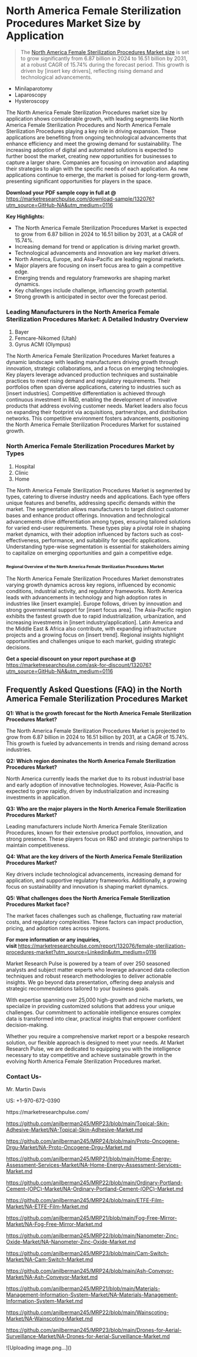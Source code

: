 <h1>North America Female Sterilization Procedures Market&nbsp;Size by Application</h1><blockquote><p>The <a href="https://marketresearchpulse.com/download-sample/132076?utm_source=GitHub-NA&amp;utm_medium=0116">North America Female Sterilization Procedures Market size</a> is set to grow significantly from 6.87 billion in 2024 to 16.51 billion by 2031, at a robust CAGR of 15.74% during the forecast period. This growth is driven by [insert key drivers], reflecting rising demand and technological advancements.</p></blockquote><ul><li>Minilaparotomy<li> Laparoscopy<li> Hysteroscopy</li></ul><p>The North America Female Sterilization Procedures market size by application shows considerable growth, with leading segments like North America Female Sterilization Procedures and North America Female Sterilization Procedures playing a key role in driving expansion. These applications are benefiting from ongoing technological advancements that enhance efficiency and meet the growing demand for sustainability. The increasing adoption of digital and automated solutions is expected to further boost the market, creating new opportunities for businesses to capture a larger share. Companies are focusing on innovation and adapting their strategies to align with the specific needs of each application. As new applications continue to emerge, the market is poised for long-term growth, presenting significant opportunities for players in the space.</p><p><strong>Download your PDF sample copy in full at @ </strong><a href="https://marketresearchpulse.com/download-sample/132076?utm_source=GitHub-NA&amp;utm_medium=0116">https://marketresearchpulse.com/download-sample/132076?utm_source=GitHub-NA&amp;utm_medium=0116</a></p><p><strong>Key Highlights: </strong></p><ul><li>The North America Female Sterilization Procedures Market is expected to grow from 6.87 billion in 2024 to 16.51 billion by 2031, at a CAGR of 15.74%.</li><li>Increasing demand for trend or application is driving market growth.</li><li>Technological advancements and innovation are key market drivers.</li><li>North America, Europe, and Asia-Pacific are leading regional markets.</li><li>Major players are focusing on insert focus area to gain a competitive edge.</li><li>Emerging trends and regulatory frameworks are shaping market dynamics.</li><li>Key challenges include challenge, influencing growth potential.</li><li>Strong growth is anticipated in sector over the forecast period.</li></ul><h3>Leading Manufacturers in the North America Female Sterilization Procedures Market: A Detailed Industry Overview</h3><ol><li>Bayer</li><li>Femcare-Nikomed (Utah)</li><li>Gyrus ACMI (Olympus)</li></ol><div class="flex max-w-full flex-col flex-grow"><div class="min-h-8 text-message flex w-full flex-col items-end gap-2 whitespace-normal break-words [.text-message+&amp;]:mt-5" dir="auto" data-message-author-role="assistant" data-message-id="fd8432e4-4910-450d-b182-61b7bfb0a01f" data-message-model-slug="gpt-4o"><div class="flex w-full flex-col gap-1 empty:hidden first:pt-[3px]"><div class="markdown prose w-full break-words dark:prose-invert light"><p>The North America Female Sterilization Procedures Market features a dynamic landscape with leading manufacturers driving growth through innovation, strategic collaborations, and a focus on emerging technologies. Key players leverage advanced production techniques and sustainable practices to meet rising demand and regulatory requirements. Their portfolios often span diverse applications, catering to industries such as [insert industries]. Competitive differentiation is achieved through continuous investment in R&amp;D, enabling the development of innovative products that address evolving customer needs. Market leaders also focus on expanding their footprint via acquisitions, partnerships, and distribution networks. This competitive environment fosters advancements, positioning the North America Female Sterilization Procedures Market for sustained growth.</p></div></div></div></div><h3>North America Female Sterilization Procedures Market by Types</h3><ol><li>Hospital<li> Clinic<li> Home</li></ol><div class="flex max-w-full flex-col flex-grow"><div class="min-h-8 text-message flex w-full flex-col items-end gap-2 whitespace-normal break-words [.text-message+&amp;]:mt-5" dir="auto" data-message-author-role="assistant" data-message-id="084470be-0bb7-4664-bddf-5156b4f41249" data-message-model-slug="gpt-4o-mini"><div class="flex w-full flex-col gap-1 empty:hidden first:pt-[3px]"><div class="markdown prose w-full break-words dark:prose-invert light"><p>The North America Female Sterilization Procedures Market is segmented by types, catering to diverse industry needs and applications. Each type offers unique features and benefits, addressing specific demands within the market. The segmentation allows manufacturers to target distinct customer bases and enhance product offerings. Innovation and technological advancements drive differentiation among types, ensuring tailored solutions for varied end-user requirements. These types play a pivotal role in shaping market dynamics, with their adoption influenced by factors such as cost-effectiveness, performance, and suitability for specific applications. Understanding type-wise segmentation is essential for stakeholders aiming to capitalize on emerging opportunities and gain a competitive edge.</p></div></div></div></div><h3><span style="font-size: 11px;">Regional Overview of the North America Female Sterilization Procedures Market</span></h3><div class="flex max-w-full flex-col flex-grow"><div class="min-h-8 text-message flex w-full flex-col items-end gap-2 whitespace-normal break-words [.text-message+&amp;]:mt-5" dir="auto" data-message-author-role="assistant" data-message-id="e9038762-ce64-4e30-91c9-9bd413514231" data-message-model-slug="gpt-4o-mini"><div class="flex w-full flex-col gap-1 empty:hidden first:pt-[3px]"><div class="markdown prose w-full break-words dark:prose-invert light"><p>The North America Female Sterilization Procedures Market demonstrates varying growth dynamics across key regions, influenced by economic conditions, industrial activity, and regulatory frameworks. North America leads with advancements in technology and high adoption rates in industries like [insert example]. Europe follows, driven by innovation and strong governmental support for [insert focus area]. The Asia-Pacific region exhibits the fastest growth due to rapid industrialization, urbanization, and increasing investments in [insert industry/application]. Latin America and the Middle East &amp; Africa also contribute, with expanding infrastructure projects and a growing focus on [insert trend]. Regional insights highlight opportunities and challenges unique to each market, guiding strategic decisions.</p></div></div></div></div><p><strong>Get a special discount on your report purchase at @ </strong><a href="https://marketresearchpulse.com/ask-for-discount/132076?utm_source=GitHub-NA&amp;utm_medium=0116">https://marketresearchpulse.com/ask-for-discount/132076?utm_source=GitHub-NA&amp;utm_medium=0116</a></p><h2>Frequently Asked Questions (FAQ) in the North America Female Sterilization Procedures Market</h2><p><strong>Q1: What is the growth forecast for the North America Female Sterilization Procedures Market?</strong></p><p>The North America Female Sterilization Procedures Market is projected to grow from 6.87 billion in 2024 to 16.51 billion by 2031, at a CAGR of 15.74%. This growth is fueled by advancements in trends and rising demand across industries.</p><p><strong>Q2: Which region dominates the North America Female Sterilization Procedures Market?</strong></p><p>North America currently leads the market due to its robust industrial base and early adoption of innovative technologies. However, Asia-Pacific is expected to grow rapidly, driven by industrialization and increasing investments in application.</p><p><strong>Q3: Who are the major players in the North America Female Sterilization Procedures Market?</strong></p><p>Leading manufacturers include North America Female Sterilization Procedures, known for their extensive product portfolios, innovation, and strong presence. These players focus on R&amp;D and strategic partnerships to maintain competitiveness.</p><p><strong>Q4: What are the key drivers of the North America Female Sterilization Procedures Market?</strong></p><p>Key drivers include technological advancements, increasing demand for application, and supportive regulatory frameworks. Additionally, a growing focus on sustainability and innovation is shaping market dynamics.</p><p><strong>Q5: What challenges does the North America Female Sterilization Procedures Market face?</strong></p><p>The market faces challenges such as challenge, fluctuating raw material costs, and regulatory complexities. These factors can impact production, pricing, and adoption rates across regions.</p><p><strong>For more information or any inquiries, visit&nbsp;</strong><a href="https://marketresearchpulse.com/report/132076/female-sterilization-procedures-market?utm_source=Linkedin&utm_medium=0116">https://marketresearchpulse.com/report/132076/female-sterilization-procedures-market?utm_source=Linkedin&utm_medium=0116</a></p><p>Market Research Pulse is powered by a team of over 250 seasoned analysts and subject matter experts who leverage advanced data collection techniques and robust research methodologies to deliver actionable insights. We go beyond data presentation, offering deep analysis and strategic recommendations tailored to your business goals.</p><p>With expertise spanning over 25,000 high-growth and niche markets, we specialize in providing customized solutions that address your unique challenges. Our commitment to actionable intelligence ensures complex data is transformed into clear, practical insights that empower confident decision-making.</p><p>Whether you require a comprehensive market report or a bespoke research solution, our flexible approach is designed to meet your needs. At Market Research Pulse, we are dedicated to equipping you with the intelligence necessary to stay competitive and achieve sustainable growth in the evolving North America Female Sterilization Procedures market.</p><h3><strong>Contact Us-</strong></h3><p>Mr. Martin Davis</p><p>US: +1-970-672-0390</p><p>https://marketresearchpulse.com/</p><p><a href="https://github.com/anilberman245/MRP23/blob/main/Topical-Skin-Adhesive-Market/NA-Topical-Skin-Adhesive-Market.md">https://github.com/anilberman245/MRP23/blob/main/Topical-Skin-Adhesive-Market/NA-Topical-Skin-Adhesive-Market.md</a></p><p><a href="https://github.com/anilberman245/MRP24/blob/main/Proto-Oncogene-Drgu-Market/NA-Proto-Oncogene-Drgu-Market.md">https://github.com/anilberman245/MRP24/blob/main/Proto-Oncogene-Drgu-Market/NA-Proto-Oncogene-Drgu-Market.md</a></p><p><a href="https://github.com/anilberman245/MRP21/blob/main/Home-Energy-Assessment-Services-Market/NA-Home-Energy-Assessment-Services-Market.md">https://github.com/anilberman245/MRP21/blob/main/Home-Energy-Assessment-Services-Market/NA-Home-Energy-Assessment-Services-Market.md</a></p><p><a href="https://github.com/anilberman245/MRP22/blob/main/Ordinary-Portland-Cement-(OPC)-Market/NA-Ordinary-Portland-Cement-(OPC)-Market.md">https://github.com/anilberman245/MRP22/blob/main/Ordinary-Portland-Cement-(OPC)-Market/NA-Ordinary-Portland-Cement-(OPC)-Market.md</a></p><p><a href="https://github.com/anilberman245/MRP24/blob/main/ETFE-Film-Market/NA-ETFE-Film-Market.md">https://github.com/anilberman245/MRP24/blob/main/ETFE-Film-Market/NA-ETFE-Film-Market.md</a></p><p><a href="https://github.com/anilberman245/MRP21/blob/main/Fog-Free-Mirror-Market/NA-Fog-Free-Mirror-Market.md">https://github.com/anilberman245/MRP21/blob/main/Fog-Free-Mirror-Market/NA-Fog-Free-Mirror-Market.md</a></p><p><a href="https://github.com/anilberman245/MRP22/blob/main/Nanometer-Zinc-Oxide-Market/NA-Nanometer-Zinc-Oxide-Market.md">https://github.com/anilberman245/MRP22/blob/main/Nanometer-Zinc-Oxide-Market/NA-Nanometer-Zinc-Oxide-Market.md</a></p><p><a href="https://github.com/anilberman245/MRP23/blob/main/Cam-Switch-Market/NA-Cam-Switch-Market.md">https://github.com/anilberman245/MRP23/blob/main/Cam-Switch-Market/NA-Cam-Switch-Market.md</a></p><p><a href="https://github.com/anilberman245/MRP24/blob/main/Ash-Conveyor-Market/NA-Ash-Conveyor-Market.md">https://github.com/anilberman245/MRP24/blob/main/Ash-Conveyor-Market/NA-Ash-Conveyor-Market.md</a></p><p><a href="https://github.com/anilberman245/MRP21/blob/main/Materials-Management-Information-System-Market/NA-Materials-Management-Information-System-Market.md">https://github.com/anilberman245/MRP21/blob/main/Materials-Management-Information-System-Market/NA-Materials-Management-Information-System-Market.md</a></p><p><a href="https://github.com/anilberman245/MRP22/blob/main/Wainscoting-Market/NA-Wainscoting-Market.md">https://github.com/anilberman245/MRP22/blob/main/Wainscoting-Market/NA-Wainscoting-Market.md</a></p><p><a href="https://github.com/anilberman245/MRP23/blob/main/Drones-for-Aerial-Surveillance-Market/NA-Drones-for-Aerial-Surveillance-Market.md">https://github.com/anilberman245/MRP23/blob/main/Drones-for-Aerial-Surveillance-Market/NA-Drones-for-Aerial-Surveillance-Market.md</a></p>
![Uploading image.png…]()
